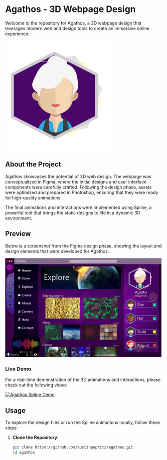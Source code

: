# Agathos - 3D Webpage Design

Welcome to the repository for Agathos, a 3D webpage design that leverages modern web and design tools to create an immersive online experience.

![Agathos Avatar](public/agatha-avatar.png)

## About the Project

Agathos showcases the potential of 3D web design. The webpage was conceptualized in Figma, where the initial designs and user interface components were carefully crafted. Following the design phase, assets were optimized and prepared in Photoshop, ensuring that they were ready for high-quality animations.

The final animations and interactions were implemented using Spline, a powerful tool that brings the static designs to life in a dynamic 3D environment.

## Preview

Below is a screenshot from the Figma design phase, showing the layout and design elements that were developed for Agathos.

![Agathos Figma Design](public/agathos-figma.png)

### Live Demo

For a real-time demonstration of the 3D animations and interactions, please check out the following video:

[![Agathos Spline Demo](http://img.youtube.com/vi/URL/0.jpg)](public/agathos-short.mp4)

## Usage

To explore the design files or run the Spline animations locally, follow these steps:

1. **Clone the Repository**:
   ```bash
   git clone https://github.com/austinpapritz/agathos.git
   cd agathos
